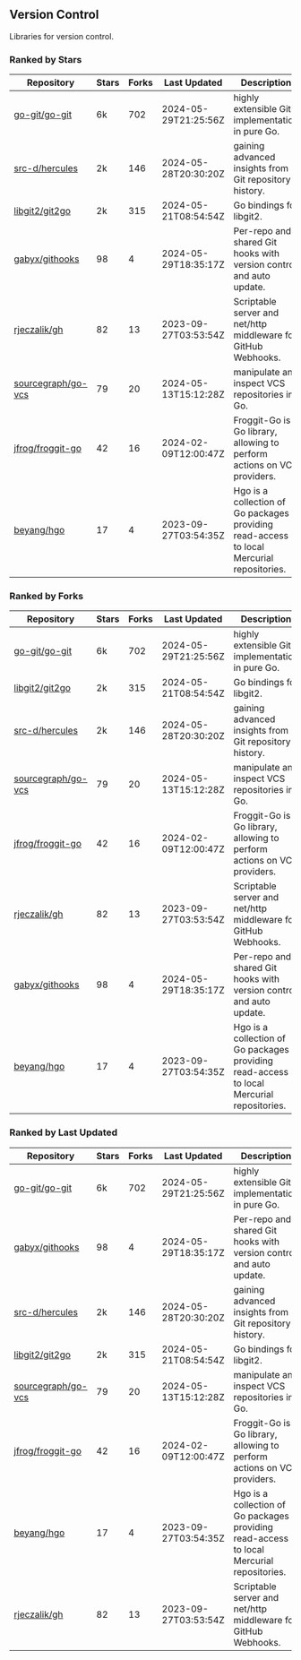 ## Version Control

Libraries for version control.

### Ranked by Stars

| Repository | Stars | Forks | Last Updated | Description | 
|------------|-------|-------|--------------|-------------|
| [go-git/go-git](https://github.com/go-git/go-git) | 6k | 702 | 2024-05-29T21:25:56Z |  highly extensible Git implementation in pure Go. |
| [src-d/hercules](https://github.com/src-d/hercules) | 2k | 146 | 2024-05-28T20:30:20Z |  gaining advanced insights from Git repository history. |
| [libgit2/git2go](https://github.com/libgit2/git2go) | 2k | 315 | 2024-05-21T08:54:54Z |  Go bindings for libgit2. |
| [gabyx/githooks](https://github.com/gabyx/githooks) | 98 | 4 | 2024-05-29T18:35:17Z |  Per-repo and shared Git hooks with version control and auto update. |
| [rjeczalik/gh](https://github.com/rjeczalik/gh) | 82 | 13 | 2023-09-27T03:53:54Z |  Scriptable server and net/http middleware for GitHub Webhooks. |
| [sourcegraph/go-vcs](https://github.com/sourcegraph/go-vcs) | 79 | 20 | 2024-05-13T15:12:28Z |  manipulate and inspect VCS repositories in Go. |
| [jfrog/froggit-go](https://github.com/jfrog/froggit-go) | 42 | 16 | 2024-02-09T12:00:47Z |  Froggit-Go is a Go library, allowing to perform actions on VCS providers. |
| [beyang/hgo](https://github.com/beyang/hgo) | 17 | 4 | 2023-09-27T03:54:35Z |  Hgo is a collection of Go packages providing read-access to local Mercurial repositories. |

### Ranked by Forks

| Repository | Stars | Forks | Last Updated | Description | 
|------------|-------|-------|--------------|-------------|
| [go-git/go-git](https://github.com/go-git/go-git) | 6k | 702 | 2024-05-29T21:25:56Z |  highly extensible Git implementation in pure Go. |
| [libgit2/git2go](https://github.com/libgit2/git2go) | 2k | 315 | 2024-05-21T08:54:54Z |  Go bindings for libgit2. |
| [src-d/hercules](https://github.com/src-d/hercules) | 2k | 146 | 2024-05-28T20:30:20Z |  gaining advanced insights from Git repository history. |
| [sourcegraph/go-vcs](https://github.com/sourcegraph/go-vcs) | 79 | 20 | 2024-05-13T15:12:28Z |  manipulate and inspect VCS repositories in Go. |
| [jfrog/froggit-go](https://github.com/jfrog/froggit-go) | 42 | 16 | 2024-02-09T12:00:47Z |  Froggit-Go is a Go library, allowing to perform actions on VCS providers. |
| [rjeczalik/gh](https://github.com/rjeczalik/gh) | 82 | 13 | 2023-09-27T03:53:54Z |  Scriptable server and net/http middleware for GitHub Webhooks. |
| [gabyx/githooks](https://github.com/gabyx/githooks) | 98 | 4 | 2024-05-29T18:35:17Z |  Per-repo and shared Git hooks with version control and auto update. |
| [beyang/hgo](https://github.com/beyang/hgo) | 17 | 4 | 2023-09-27T03:54:35Z |  Hgo is a collection of Go packages providing read-access to local Mercurial repositories. |

### Ranked by Last Updated

| Repository | Stars | Forks | Last Updated | Description | 
|------------|-------|-------|--------------|-------------|
| [go-git/go-git](https://github.com/go-git/go-git) | 6k | 702 | 2024-05-29T21:25:56Z |  highly extensible Git implementation in pure Go. |
| [gabyx/githooks](https://github.com/gabyx/githooks) | 98 | 4 | 2024-05-29T18:35:17Z |  Per-repo and shared Git hooks with version control and auto update. |
| [src-d/hercules](https://github.com/src-d/hercules) | 2k | 146 | 2024-05-28T20:30:20Z |  gaining advanced insights from Git repository history. |
| [libgit2/git2go](https://github.com/libgit2/git2go) | 2k | 315 | 2024-05-21T08:54:54Z |  Go bindings for libgit2. |
| [sourcegraph/go-vcs](https://github.com/sourcegraph/go-vcs) | 79 | 20 | 2024-05-13T15:12:28Z |  manipulate and inspect VCS repositories in Go. |
| [jfrog/froggit-go](https://github.com/jfrog/froggit-go) | 42 | 16 | 2024-02-09T12:00:47Z |  Froggit-Go is a Go library, allowing to perform actions on VCS providers. |
| [beyang/hgo](https://github.com/beyang/hgo) | 17 | 4 | 2023-09-27T03:54:35Z |  Hgo is a collection of Go packages providing read-access to local Mercurial repositories. |
| [rjeczalik/gh](https://github.com/rjeczalik/gh) | 82 | 13 | 2023-09-27T03:53:54Z |  Scriptable server and net/http middleware for GitHub Webhooks. |

